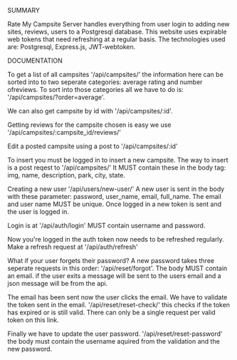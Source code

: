 
SUMMARY

Rate My Campsite Server handles everything from user login
to adding new sites, reviews, users to a Postgresql database.
This website uses expirable web tokens that need refreshing at a regular
basis.
The technologies used are: Postgresql, Express.js, JWT-webtoken.

DOCUMENTATION

To get a list of all campsites '/api/campsites/'
the information here can be sorted into to two seperate categories: 
average rating and number ofreviews. To sort into those categories all we have to do is: '/api/campsites/?order=average'.

We can also get campsite by id with '/api/campsites/:id'.

Getting reviews for the campsite chosen is easy we use '/api/campsites/:campsite_id/reviews/'

Edit a posted campsite using a post to '/api/campsites/:id'

To insert you must be logged in to insert a new campsite.
The way to insert is a post reqest to '/api/campsites/'
It MUST contain these in the body tag: img, name, description, park, city, state.

Creating a new user '/api/users/new-user/'
A new user is sent in the body with these parameter: password, user_name, email, full_name. The email and user name MUST be unique. Once logged in a new token is sent and the user is logged in.

Login is at '/api/auth/login'
MUST contain username and password.

Now you're logged in the auth token now needs to be refreshed regularly.
Make a refresh request at '/api/auth/refresh'

What if your user forgets their password?
A new password takes three seperate requests in this order:
'/api/reset/forgot'. The body MUST contain an email. 
if the user exits a message will be sent to the users email and a json message will be from the api.

The email has been sent now the user clicks the email.
We have to validate the token sent in the email.
'/api/reset/reset-check/' this checks if the token has expired or is still valid.
There can only be a single request per valid token on this link.

Finally we have to update the user password. 
'/api/reset/reset-password' the body must contain the username aquired from the validation and the new password.

